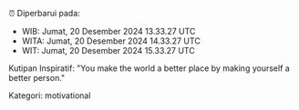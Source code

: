 ⏰ Diperbarui pada:
- WIB: Jumat, 20 Desember 2024 13.33.27 UTC
- WITA: Jumat, 20 Desember 2024 14.33.27 UTC
- WIT: Jumat, 20 Desember 2024 15.33.27 UTC

Kutipan Inspiratif:
"You make the world a better place by making yourself a better person."


Kategori: motivational

